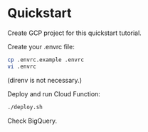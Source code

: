 Quickstart
===========

Create GCP project for this quickstart tutorial.

Create your .envrc file:

```bash
cp .envrc.example .envrc
vi .envrc
```

(direnv is not necessary.)

Deploy and run Cloud Function:

```bash
./deploy.sh
```

Check BigQuery.
